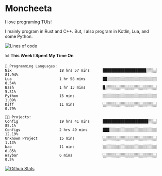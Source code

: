 # Moncheeta

I love programing TUIs!

I mainly program in Rust and C++. But, I also program in Kotlin, Lua, and some Python.

<!--START_SECTION:waka-->
![Lines of code](https://img.shields.io/badge/From%20Hello%20World%20I%27ve%20Written-25%20Thousand%20lines%20of%20code-blue)

📊 **This Week I Spent My Time On** 

```text
💬 Programming Languages: 
Nix                      18 hrs 57 mins      ████████████████████░░░░░   81.94% 
Lua                      1 hr 58 mins        ██░░░░░░░░░░░░░░░░░░░░░░░   8.54% 
Bash                     1 hr 13 mins        █░░░░░░░░░░░░░░░░░░░░░░░░   5.31% 
Python                   15 mins             ░░░░░░░░░░░░░░░░░░░░░░░░░   1.09% 
Diff                     11 mins             ░░░░░░░░░░░░░░░░░░░░░░░░░   0.79%

🐱‍💻 Projects: 
Config                   19 hrs 41 mins      █████████████████████░░░░   85.1% 
Configs                  2 hrs 49 mins       ███░░░░░░░░░░░░░░░░░░░░░░   12.19% 
Unknown Project          15 mins             ░░░░░░░░░░░░░░░░░░░░░░░░░   1.13% 
bao                      11 mins             ░░░░░░░░░░░░░░░░░░░░░░░░░   0.85% 
Waybar                   6 mins              ░░░░░░░░░░░░░░░░░░░░░░░░░   0.5%

```


<!--END_SECTION:waka-->

[![Github Stats](https://github-readme-stats.vercel.app/api?username=Moncheeta&show_icons=true&hide=stars&include_all_commits=true&theme=dracula)](https://github.com/anuraghazra/github-readme-stats)
